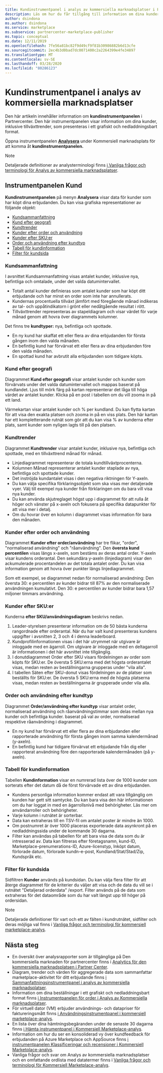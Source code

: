 ```yaml
---
title: Kundinstrumentpanel i analys av kommersiella marknadsplatser i Partner center
description: Läs om hur du får tillgång till information om dina kunder, inklusive tillväxttrender, med hjälp av kundinstrumentpanelen i Analys av kommersiella marknadsplatser.
author: dsindona
ms.author: dsindona
ms.service: marketplace
ms.subservice: partnercenter-marketplace-publisher
ms.topic: conceptual
ms.date: 12/11/2019
ms.openlocfilehash: 7fe56a81bc82f9d49cf9f81b30986882b6d13cfe
ms.sourcegitcommit: 2ec4b3d0bad7dc0071400c2a2264399e4fe34897
ms.translationtype: MT
ms.contentlocale: sv-SE
ms.lasthandoff: 03/28/2020
ms.locfileid: "80286123"
---
```

# <a name="customer-dashboard-in-commercial-marketplace-analytics"></a>Kundinstrumentpanel i analys av kommersiella marknadsplatser

Den här artikeln innehåller information om **kundinstrumentpanelen** i Partnercenter. Den här instrumentpanelen visar information om dina kunder, inklusive tillväxttrender, som presenteras i ett grafiskt och nedladdningsbart format.

Öppna instrumentpanelen **[Analysera](https://partner.microsoft.com/dashboard/commercial-marketplace/analytics/summary)** under Kommersiell marknadsplats för att komma åt **kundinstrumentpanelen.**

>[!NOTE]
> Detaljerade definitioner av analysterminologi finns [i Vanliga frågor och terminologi för Analys av kommersiella marknadsplatser](./faq-terminology.md).

## <a name="customer-dashboard"></a>Instrumentpanelen Kund

**Kundinstrumentpanelen** på menyn **Analysera** visar data för kunder som har köpt dina erbjudanden. Du kan visa grafiska representationer av följande objekt:

- [Kundsammanfattning](#customer-summary)
- [Kund efter geografi](#customer-by-geography)
- [Kundtrender](#customer-trends)
- [Kunder efter order och användning](#customers-by-orders-and-usage)
- [Kunder efter SKU:er](#customers-by-skus)
- [Order och användning efter kundtyp](#orders-and-usage-by-customer-type)
- [Tabell för kundinformation](#customer-details-table)
- [Filter för kundsida](#customer-page-filters)

### <a name="customer-summary"></a>Kundsammanfattning

I avsnittet Kundsammanfattning visas antalet kunder, inklusive nya, befintliga och omtalade, under det valda datumintervallet.

- Totalt antal kunder definieras som antalet kunder som har köpt ditt erbjudande och har minst en order som inte har annullerats.
- Kundernas procentuella tillväxt jämfört med föregående månad indikeras av tal- och uppåtindikatorn i grönt eller nedåtgående resultat i rött.
- Tillväxttrender representeras av stapeldiagram och visar värdet för varje månad genom att hovra över diagrammets kolumner.

Det finns tre **kundtyper:** nya, befintliga och spottade.

- En ny kund har skaffat ett eller flera av dina erbjudanden för första gången inom den valda månaden.
- En befintlig kund har förvärvat ett eller flera av dina erbjudanden före den valda månaden.
- En spottad kund har avbrutit alla erbjudanden som tidigare köpts.

### <a name="customer-by-geography"></a>Kund efter geografi

Diagrammet **Kund efter geografi** visar antalet kunder och kunder som förvärvats under det valda datumintervallet och mappas baserat på kundlandet. Ljus till mörk färg på kartan representerar det låga till höga värdet av antalet kunder. Klicka på en post i tabellen om du vill zooma in på ett land.

Värmekartan visar antalet kunder och % per kundland. Du kan flytta kartan för att visa den exakta platsen och zooma in på en viss plats. Den här kartan har ett kompletterande rutnät som gör att du kan visa % av kunderna efter plats, samt kunder som nyligen lagts till på den platsen.

### <a name="customer-trends"></a>Kundtrender

Diagrammet **Kundtrender** visar antalet kunder, inklusive nya, befintliga och spottade, med en tillväxttrend månad för månad.

- Linjediagrammet representerar de totala kundtillväxtprocenterna.
- Kolumnen Månad representerar antalet kunder staplade av nya, befintliga och spottade kunder.
- Det inströjda kundantalet visas i den negativa riktningen för Y-axeln.
- Du kan välja specifika förklaringsobjekt som ska visas mer detaljerade vyer. Välj till exempel nya kunder från förklaringen om du bara vill visa nya kunder.
- Du kan använda skjutreglaget högst upp i diagrammet för att rulla åt höger och vänster på x-axeln och fokusera på specifika datapunkter för att visa mer i detalj.
- Om du hovrar över en kolumn i diagrammet visas information för bara den månaden.

### <a name="customers-by-orders-and-usage"></a>Kunder efter order och användning

Diagrammet **Kunder efter order/användning** har tre flikar, "order", "normaliserad användning" och "råanvändning". Den **översta kund percentilen** visas längs x-axeln, som bestäms av deras antal order. Y-axeln visar kundens orderantal. Den sekundära y-axeln (linjediagram) visar den ackumulerade procentandelen av det totala antalet order. Du kan visa information genom att hovra över punkter längs linjediagrammet.

Som ett exempel, se diagrammet nedan för normaliserad användning: Den översta 30: e percentilen av kunder bidrar till 87% av den normaliserade användningen kumulativt. Den 30: e percentilen av kunder bidrar bara 1,57 miljoner timmars användning.

### <a name="customers-by-skus"></a>Kunder efter SKU:er

Kunderna **efter SKU/användningsdiagram** beskrivs nedan.

1. Leader-styrelsen presenterar information om de 50 bästa kunderna rangordnade efter orderantal. När du har valt kund presenteras kundens uppgifter i avsnitten 2, 3 och 4 i denna leaderboard.
2. Kundprofilinformationen visas i det här utrymmet när utgivare är inloggade med en ägarroll. Om utgivare är inloggade med en deltagarroll är informationen i det här avsnittet inte tillgänglig.
3. I donutdiagrammet Order efter SKU visars fördelningen av order som köpts för SKU:er. De översta 5 SKU:erna med det högsta orderantalet visas, medan resten av beställningarna grupperas under "vila alla".
4. I tabellen Säten efter SKU-donut visas fördelningen av de platser som beställts för SKU:er. De översta 5 SKU:erna med de högsta platserna visas, medan resten av beställningarna är grupperade under vila alla.

### <a name="orders-and-usage-by-customer-type"></a>Order och användning efter kundtyp

Diagrammet **Order/användning efter kundtyp** visar antalet order, normaliserad användning och råanvändningstimmar som delas mellan nya kunder och befintliga kunder. baserat på val av order, normaliserad respektive råanvändning i diagrammet.

- En ny kund har förvärvat ett eller flera av dina erbjudanden eller rapporterade användning för första gången inom samma kalendermånad (y-axeln).
- En befintlig kund har tidigare förvärvat ett erbjudande från dig eller rapporterat användning före den rapporterade kalendermånaden (på y-axeln).

### <a name="customer-details-table"></a>Tabell för kundinformation

Tabellen **Kundinformation** visar en numrerad lista över de 1000 kunder som sorterats efter det datum då de först förvärvade ett av dina erbjudanden.

- Kundens personliga information kommer endast att vara tillgänglig om kunden har gett sitt samtycke. Du kan bara visa den här informationen om du har loggat in med en ägarrollsnivå med behörigheter. Läs mer om användarroller och behörigheter.
- Varje kolumn i rutnätet är sorterbar.
- Data kan extraheras till en TSV-fil om antalet poster är mindre än 1000.
- Om postnumret är över 1000 placeras exporterade data asynkront på en nedladdningssida under de kommande 30 dagarna.
- Filter kan användas på tabellen för att bara visa de data som du är intresserad av. Data kan filtreras efter företagsnamn, kund-ID, Marketplace-prenumerations-ID, Azure-licenstyp, Inköpt datum, förlorade datum, förlorade kundn-e-post, Kundland/Stat/Stad/Zip, Kundspråk etc.

### <a name="customer-page-filters"></a>Filter för kundsida

Sidfiltren **Kunder** används på kundsidan. Du kan välja flera filter för att återge diagrammet för de kriterier du väljer att visa och de data du vill se i rutnätet "Detaljerad orderdata" /export. Filter används på de data som extraheras för det dataområde som du har valt längst upp till höger på ordersidan.

>[!NOTE]
> Detaljerade definitioner för vart och ett av fälten i kundrutnätet, sidfilter och deras möjliga val finns i [Vanliga frågor och terminologi för kommersiell marketplace-analys](./faq-terminology.md).

## <a name="next-steps"></a>Nästa steg

- En översikt över analysrapporter som är tillgängliga på Den kommersiella marknaden för partnercenter finns i [Analytics för den kommersiella marknadsplatsen i Partner Center](./analytics.md).
- Diagram, trender och värden för aggregerade data som sammanfattar marketplace-aktivitet för ditt erbjudande finns [i Sammanfattningsinstrumentpanel i analys av kommersiella marknadsplatser](./summary-dashboard.md).
- Information om dina beställningar i ett grafiskt och nedladdningsbart format finns [i Instrumentpanelen för order i Analys av Kommersiella marknadsplatser](./orders-dashboard.md).
- För virtuell dator (VM) erbjuder användnings- och datapriser för faktureringsmått finns [i Användningsinstrumentpanel i kommersiell marketplace-analys](./usage-dashboard.md).
- En lista över dina hämtningsbegäranden under de senaste 30 dagarna finns [i Hämta instrumentpanel i Kommersiell Marketplace-analys](./downloads-dashboard.md).
- Information om hur du ser en konsoliderad vy över kundfeedback för erbjudanden på Azure Marketplace och AppSource finns [i instrumentpanelen Klassificeringar och recensioner i Kommersiell Marketplace-analys](./ratings-reviews.md).
- Vanliga frågor och svar om Analys av kommersiella marknadsplatser och en omfattande ordlista med datatermer finns i [Vanliga frågor och terminologi för Kommersiell Marketplace-analys](./faq-terminology.md).
